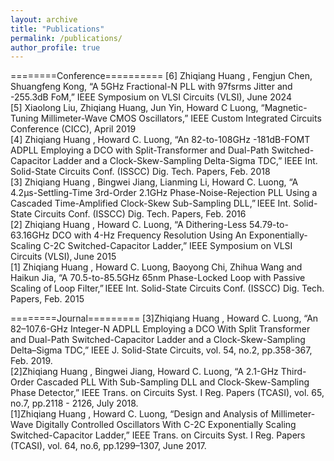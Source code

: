 ```yaml
---
layout: archive
title: "Publications"
permalink: /publications/
author_profile: true
--- 
```

========Conference==========
[6] Zhiqiang Huang , Fengjun Chen, Shuangfeng Kong, “A 5GHz Fractional-N PLL with 97fsrms Jitter and -255.3dB FoM,” IEEE Symposium on VLSI Circuits (VLSI), June 2024  
[5] Xiaolong Liu, Zhiqiang Huang, Jun Yin, Howard C Luong, “Magnetic-Tuning Millimeter-Wave CMOS Oscillators,” IEEE Custom Integrated Circuits Conference (CICC), April 2019  
[4] Zhiqiang Huang , Howard C. Luong, “An 82-to-108GHz -181dB-FOMT ADPLL Employing a DCO with Split-Transformer and Dual-Path Switched-Capacitor Ladder and a Clock-Skew-Sampling Delta-Sigma TDC,” IEEE Int. Solid-State Circuits Conf. (ISSCC) Dig. Tech. Papers,  Feb. 2018  
[3] Zhiqiang Huang , Bingwei Jiang, Lianming Li, Howard C. Luong, “A 4.2μs-Settling-Time 3rd-Order 2.1GHz Phase-Noise-Rejection PLL Using a Cascaded Time-Amplified Clock-Skew Sub-Sampling DLL,” IEEE Int. Solid-State Circuits Conf. (ISSCC) Dig. Tech. Papers, Feb. 2016  
[2] Zhiqiang Huang , Howard C. Luong, “A Dithering-Less 54.79-to-63.16GHz DCO with 4-Hz Frequency Resolution Using An Exponentially-Scaling C-2C Switched-Capacitor Ladder,” IEEE Symposium on VLSI Circuits (VLSI), June 2015  
[1] Zhiqiang Huang , Howard C. Luong, Baoyong Chi, Zhihua Wang and Haikun Jia, “A 70.5-to-85.5GHz 65nm Phase-Locked Loop with Passive Scaling of Loop Filter,” IEEE Int. Solid-State Circuits Conf. (ISSCC) Dig. Tech. Papers, Feb. 2015  

 
========Journal=========
[3]Zhiqiang Huang , Howard C. Luong, “An 82–107.6-GHz Integer-N ADPLL Employing a DCO With Split Transformer and Dual-Path Switched-Capacitor Ladder and a Clock-Skew-Sampling Delta–Sigma TDC,” IEEE J. Solid-State Circuits, vol. 54, no.2, pp.358-367, Feb. 2019.  
[2]Zhiqiang Huang , Bingwei Jiang, Howard C. Luong, “A 2.1-GHz Third-Order Cascaded PLL With Sub-Sampling DLL and Clock-Skew-Sampling Phase Detector,” IEEE Trans. on Circuits Syst. I Reg. Papers (TCASI), vol. 65, no.7, pp.2118 - 2126, July 2018.  
[1]Zhiqiang Huang , Howard C. Luong, “Design and Analysis of Millimeter-Wave Digitally Controlled Oscillators With C-2C Exponentially Scaling Switched-Capacitor Ladder,” IEEE Trans. on Circuits Syst. I Reg. Papers (TCASI), vol. 64, no.6, pp.1299–1307, June 2017. 

